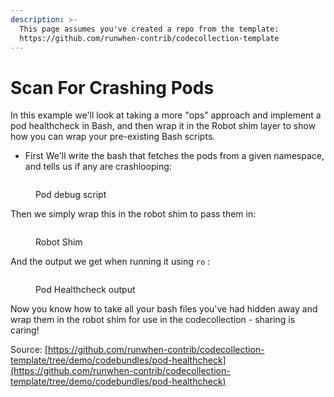 ```yaml
---
description: >-
  This page assumes you've created a repo from the template:
  https://github.com/runwhen-contrib/codecollection-template
---
```


# Scan For Crashing Pods

In this example we'll look at taking a more "ops" approach and implement a pod healthcheck in Bash, and then wrap it in the Robot shim layer to show how you can wrap your pre-existing Bash scripts.

* First We'll write the bash that fetches the pods from a given namespace, and tells us if any are crashlooping:

<figure><img src="../../.gitbook/assets/image (8).png" alt=""><figcaption><p>Pod debug script</p></figcaption></figure>

Then we simply wrap this in the robot shim to pass them in:

<figure><img src="../../.gitbook/assets/image (7).png" alt=""><figcaption><p>Robot Shim</p></figcaption></figure>

And the output we get when running it using `ro` :&#x20;

<figure><img src="../../.gitbook/assets/image (9).png" alt=""><figcaption><p>Pod Healthcheck output</p></figcaption></figure>

Now you know how to take all your bash files you've had hidden away and wrap them in the robot shim for use in the codecollection - sharing is caring!



Source: [https://github.com/runwhen-contrib/codecollection-template/tree/demo/codebundles/pod-healthcheck](https://github.com/runwhen-contrib/codecollection-template/tree/demo/codebundles/pod-healthcheck)
